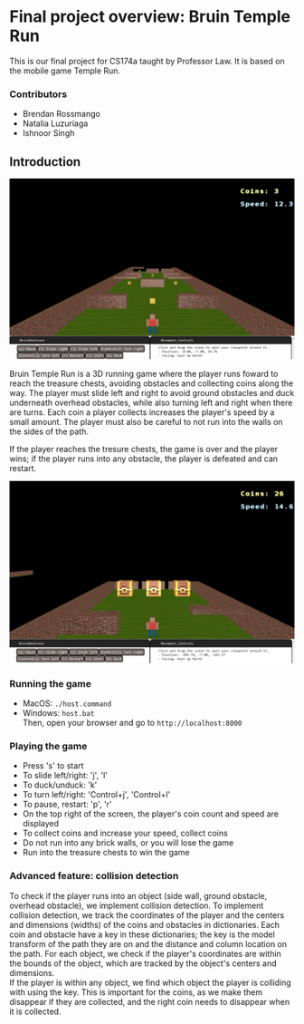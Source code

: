 # Final project overview: Bruin Temple Run
This is our final project for CS174a taught by Professor Law. It is based on the mobile game Temple Run.

### Contributors
- Brendan Rossmango
- Natalia Luzuriaga
- Ishnoor Singh

## Introduction

![game_image](docs/game_image.png)

Bruin Temple Run is a 3D running game where the player runs foward to reach the treasure chests, avoiding obstacles and collecting coins along the way. The player must slide left and right to avoid ground obstacles and duck underneath overhead obstacles, while also turning left and right when there are turns. Each coin a player collects increases the player's speed by a small amount. The player must also be careful to not run into the walls on the sides of the path.

If the player reaches the tresure chests, the game is over and the player wins; if the player runs into any obstacle, the player is defeated and can restart.

![victory_image](docs/victory_image.png)

### Running the game

- MacOS: `./host.command`
- Windows: `host.bat` <br>
Then, open your browser and go to `http://localhost:8000`

### Playing the game
- Press 's' to start
- To slide left/right: 'j', 'l'
- To duck/unduck: 'k'
- To turn left/right: 'Control+j', 'Control+l'
- To pause, restart: 'p', 'r'
- On the top right of the screen, the player's coin count and speed are displayed
- To collect coins and increase your speed, collect coins
- Do not run into any brick walls, or you will lose the game
- Run into the treasure chests to win the game

### Advanced feature: collision detection
To check if the player runs into an object (side wall, ground obstacle, overhead obstacle), we implement collision detection.
To implement collision detection, we track the coordinates of the player and the centers and dimensions (widths) of the coins and obstacles in dictionaries. Each coin and obstacle have a key in these dictionaries; the key is the model transform of the path they are on and the distance and column location on the path. For each object, we check if the player's coordinates are within the bounds of the object, which are tracked by the object's centers and dimensions. <br> 
If the player is within any object, we find which object the player is colliding with using the key. This is important for the coins, as we make them disappear if they are collected, and the right coin needs to disappear when it is collected.

